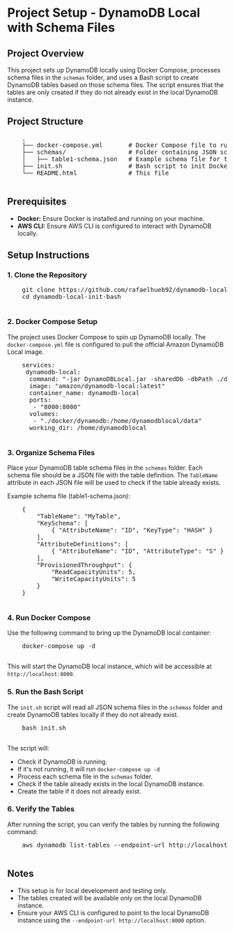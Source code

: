  <h1>Project Setup - DynamoDB Local with Schema Files</h1>
    
 <h2>Project Overview</h2>
    <p>
        This project sets up DynamoDB locally using Docker Compose, processes schema files in the <code>schemas</code> folder, and uses a Bash script to create DynamoDB tables based on those schema files. 
        The script ensures that the tables are only created if they do not already exist in the local DynamoDB instance.
    </p>
    
<h2>Project Structure</h2>
    <pre>
    .
    ├── docker-compose.yml       # Docker Compose file to run DynamoDB locally
    ├── schemas/                 # Folder containing JSON schema files
    │   ├── table1-schema.json   # Example schema file for table1
    ├── init.sh                  # Bash script to init Docker Compose and create tables in DynamoDB if necessary
    └── README.html              # This file
    </pre>

<h2>Prerequisites</h2>
    <ul>
        <li><strong>Docker:</strong> Ensure Docker is installed and running on your machine.</li>
        <li><strong>AWS CLI:</strong> Ensure AWS CLI is configured to interact with DynamoDB locally.</li>
    </ul>

<h2>Setup Instructions</h2>

<h3>1. Clone the Repository</h3>
    <pre>
    git clone https://github.com/rafaelhueb92/dynamodb-local-init-bash.git
    cd dynamodb-local-init-bash
    </pre>

<h3>2. Docker Compose Setup</h3>
    <p>
        The project uses Docker Compose to spin up DynamoDB locally. The <code>docker-compose.yml</code> file is configured to pull the official Amazon DynamoDB Local image.
    </p>
    <pre>
    services:
     dynamodb-local:
      command: "-jar DynamoDBLocal.jar -sharedDb -dbPath ./data"
      image: "amazon/dynamodb-local:latest"
      container_name: dynamodb-local
      ports:
       - "8000:8000"
      volumes:
       - "./docker/dynamodb:/home/dynamodblocal/data"
      working_dir: /home/dynamodblocal
    </pre>

<h3>3. Organize Schema Files</h3>
    <p>
        Place your DynamoDB table schema files in the <code>schemas</code> folder. Each schema file should be a JSON file with the table definition. The <code>TableName</code> attribute in each JSON file will be used to check if the table already exists.
    </p>
    <p>Example schema file (table1-schema.json):</p>
    <pre>
    {
        "TableName": "MyTable",
        "KeySchema": [
            { "AttributeName": "ID", "KeyType": "HASH" }
        ],
        "AttributeDefinitions": [
            { "AttributeName": "ID", "AttributeType": "S" }
        ],
        "ProvisionedThroughput": {
            "ReadCapacityUnits": 5,
            "WriteCapacityUnits": 5
        }
    }
    </pre>

<h3>4. Run Docker Compose</h3>
    <p>
        Use the following command to bring up the DynamoDB local container:
    </p>
    <pre>
    docker-compose up -d
    </pre>
    <p>
        This will start the DynamoDB local instance, which will be accessible at <code>http://localhost:8000</code>.
    </p>

<h3>5. Run the Bash Script</h3>
    <p>
        The <code>init.sh</code> script will read all JSON schema files in the <code>schemas</code> folder and create DynamoDB tables locally if they do not already exist.
    </p>
    <pre>
    bash init.sh
    </pre>
    <p>
        The script will:
        <ul>
            <li>Check if DynamoDB is running.</li>
            <li>If it's not running, it will run <code>docker-compose up -d</code>
            <li>Process each schema file in the <code>schemas</code> folder.</li>
            <li>Check if the table already exists in the local DynamoDB instance.</li>
            <li>Create the table if it does not already exist.</li>
        </ul>
    </p>

<h3>6. Verify the Tables</h3>
    <p>
        After running the script, you can verify the tables by running the following command:
    </p>
    <pre>
    aws dynamodb list-tables --endpoint-url http://localhost:8000
    </pre>

<h2>Notes</h2>
    <ul>
        <li>This setup is for local development and testing only.</li>
        <li>The tables created will be available only on the local DynamoDB instance.</li>
        <li>Ensure your AWS CLI is configured to point to the local DynamoDB instance using the <code>--endpoint-url http://localhost:8000</code> option.</li>
    </ul>